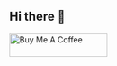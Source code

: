 ## Hi there 👋

<a href="https://www.buymeacoffee.com/zhanshenxiaomao" target="_blank"><img src="https://cdn.buymeacoffee.com/buttons/default-blue.png" alt="Buy Me A Coffee" height="41" width="174"></a>
